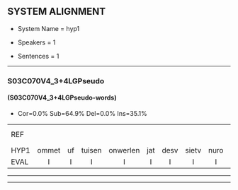 
## SYSTEM ALIGNMENT

- System Name = hyp1

- Speakers = 1

- Sentences = 1

---

### S03C070V4_3+4LGPseudo

#### (S03C070V4_3+4LGPseudo-words)

- Cor=0.0%	Sub=64.9%	Del=0.0%	Ins=35.1%

|  |  |  |  |  |  |  |  |  |  |  |  |  |  |  |  |  |  |  |  |  |  |  |  |  |  |  |  |  |  |  |  |  |  |  |  |  |  |  |  |  |  |  |  |  |  |  |  |  |  |  |  |  |  |  |  |  |  |  |  |  |  |  |  |  |  |  |  |  |  |  |  |  |  |  |  |  |  |
|:--- |:---:|:---:|:---:|:---:|:---:|:---:|:---:|:---:|:---:|:---:|:---:|:---:|:---:|:---:|:---:|:---:|:---:|:---:|:---:|:---:|:---:|:---:|:---:|:---:|:---:|:---:|:---:|:---:|:---:|:---:|:---:|:---:|:---:|:---:|:---:|:---:|:---:|:---:|:---:|:---:|:---:|:---:|:---:|:---:|:---:|:---:|:---:|:---:|:---:|:---:|:---:|:---:|:---:|:---:|:---:|:---:|:---:|:---:|:---:|:---:|:---:|:---:|:---:|:---:|:---:|:---:|:---:|:---:|:---:|:---:|:---:|:---:|:---:|:---:|:---:|:---:|:---:|
| REF |  |  |  |  |  |  |  |  |  |  |  |  |  |  |  |  |  |  |  |  |  |  |  |  |  |  |  | ometuif | toejietsen | oonwijlen | jattesiet | * | nurudien | stoenydaas | deuveltek | juitonie | gevijdel | sidowaan | spekkeraai | wachteniek | verpierik | nappegreeuw | mantaroen | * | schielendaspen | crobeklunker | kabbestepen | verwarig | *(verwarring) | * | ooiebiekje | fandelig | jalekrewen | smoralij | zeekvlachine | * | kanaroe | toineetlijgen | * | meitsegrok | kantelogsten | ondermind | * | choporatie | * | zennebral | ijraspangen | blottenduuf | * | * | girdofhaalder | tobbermoeit | poentalschouden | havedil | verbrakkertje | gerauwejaak | hapeneren |
| HYP1 | ommet | uf | tuisen | onwerlen | jat | desv | sietv | nuro | nurrudin | stonedas | deuveltik | juitonni | geveidel | cidoan | speckerai | wachtenik | ver | pirik | nat | pe | greu | manto | mantaroon | schelen | daspen | krobbe | klun | ker | kabestepen | verwera | verwarring | oh | o | je | piek | je | sandeling | ja | lekre | wen | smoralat | sequefla | china | can | can | narou | toi | neet | leigen | meitikgrok | kantel | oog- | stin | onder | mind | schopau | chopor | ati | cenebral | arespangen | bloen | duf | girdo | f | gidf | helder | tobber | mooid | pontalschouden | havendil | ver | brakkertje | gerouw | weak | hapen | uh | run |
| EVAL | I | I | I | I | I | I | I | I | I | I | I | I | I | I | I | I | I | I | I | I | I | I | I | I | I | I | I | S | S | S | S | S | S | S | S | S | S | S | S | S | S | S | S | S | S | S | S | S | S | S | S | S | S | S | S | S | S | S | S | S | S | S | S | S | S | S | S | S | S | S | S | S | S | S | S | S | S |
---

---
